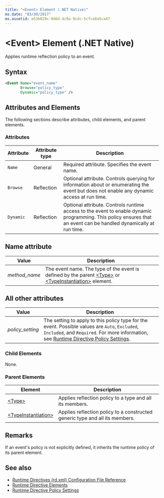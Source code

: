 ```yaml
---
title: "<Event> Element (.NET Native)"
ms.date: "03/30/2017"
ms.assetid: e53b029c-9d6d-4c0a-9cdc-5cfca8a5ca47
---
```

# \<Event> Element (.NET Native)
Applies runtime reflection policy to an event.  
  
## Syntax  
  
```xml  
<Event Name="event_name"   
       Browse="policy_type"   
       Dynamic="policy_type" />  
```  
  
## Attributes and Elements  
 The following sections describe attributes, child elements, and parent elements.  
  
### Attributes  
  
|Attribute|Attribute type|Description|  
|---------------|--------------------|-----------------|  
|`Name`|General|Required attribute. Specifies the event name.|  
|`Browse`|Reflection|Optional attribute. Controls querying for information about or enumerating the event but does not enable any dynamic access at run time.|  
|`Dynamic`|Reflection|Optional attribute. Controls runtime access to the event to enable dynamic programming. This policy ensures that an event can be handled dynamically at run time.|  
  
## Name attribute  
  
|Value|Description|  
|-----------|-----------------|  
|*method_name*|The event name. The type of the event is defined by the parent [\<Type>](type-element-net-native.md) or [\<TypeInstantiation>](typeinstantiation-element-net-native.md) element.|  
  
## All other attributes  
  
|Value|Description|  
|-----------|-----------------|  
|*policy_setting*|The setting to apply to this policy type for the event. Possible values are `Auto`, `Excluded`, `Included`, and `Required`. For more information, see [Runtime Directive Policy Settings](runtime-directive-policy-settings.md).|  
  
### Child Elements  
 None.  
  
### Parent Elements  
  
|Element|Description|  
|-------------|-----------------|  
|[\<Type>](type-element-net-native.md)|Applies reflection policy to a type and all its members.|  
|[\<TypeInstantiation>](typeinstantiation-element-net-native.md)|Applies reflection policy to a constructed generic type and all its members.|  
  
## Remarks  
 If an event's policy is not explicitly defined, it inherits the runtime policy of its parent element.  
  
## See also

- [Runtime Directives (rd.xml) Configuration File Reference](runtime-directives-rd-xml-configuration-file-reference.md)
- [Runtime Directive Elements](runtime-directive-elements.md)
- [Runtime Directive Policy Settings](runtime-directive-policy-settings.md)
